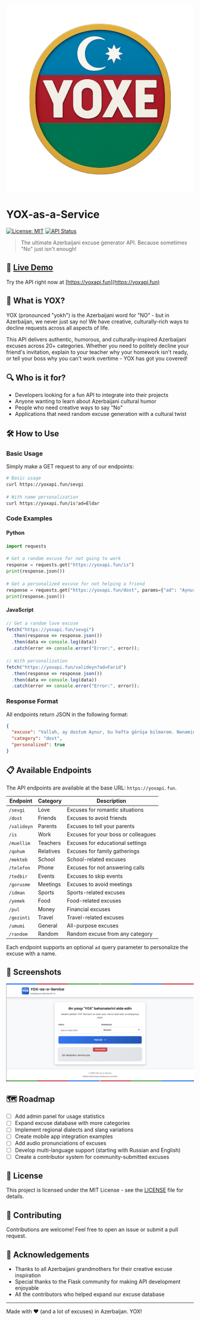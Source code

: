 ![YOX Logo](./frontend/static/img/logo.png)

# YOX-as-a-Service

[![License: MIT](https://img.shields.io/badge/License-MIT-yellow.svg)](https://opensource.org/licenses/MIT)
[![API Status](https://img.shields.io/badge/API-Online-green)](https://yoxapi.fun/random)

> The ultimate Azerbaijani excuse generator API. Because sometimes "No" just isn't enough!

## 🚀 [Live Demo](https://yoxapi.fun)

Try the API right now at [https://yoxapi.fun](https://yoxapi.fun)

## 📖 What is YOX?

YOX (pronounced "yokh") is the Azerbaijani word for "NO" - but in Azerbaijan, we never just say no! We have creative, culturally-rich ways to decline requests across all aspects of life.

This API delivers authentic, humorous, and culturally-inspired Azerbaijani excuses across 20+ categories. Whether you need to politely decline your friend's invitation, explain to your teacher why your homework isn't ready, or tell your boss why you can't work overtime - YOX has got you covered!

## 🔍 Who is it for?

- Developers looking for a fun API to integrate into their projects
- Anyone wanting to learn about Azerbaijani cultural humor
- People who need creative ways to say "No"
- Applications that need random excuse generation with a cultural twist

## 🛠️ How to Use

### Basic Usage

Simply make a GET request to any of our endpoints:

```bash
# Basic usage
curl https://yoxapi.fun/sevgi

# With name personalization
curl https://yoxapi.fun/is?ad=Eldar
```

### Code Examples

#### Python

```python
import requests

# Get a random excuse for not going to work
response = requests.get("https://yoxapi.fun/is")
print(response.json())

# Get a personalized excuse for not helping a friend
response = requests.get("https://yoxapi.fun/dost", params={"ad": "Aynur"})
print(response.json())
```

#### JavaScript

```javascript
// Get a random love excuse
fetch("https://yoxapi.fun/sevgi")
  .then(response => response.json())
  .then(data => console.log(data))
  .catch(error => console.error("Error:", error));

// With personalization
fetch("https://yoxapi.fun/valideyn?ad=Farid")
  .then(response => response.json())
  .then(data => console.log(data))
  .catch(error => console.error("Error:", error));
```

### Response Format

All endpoints return JSON in the following format:

```json
{
  "excuse": "Vallah, ay dostum Aynur, bu həftə görüşə bilmərəm. Nənəmin pişiyi xəstələnib, ona baxmalıyam.",
  "category": "dost",
  "personalized": true
}
```

## 📋 Available Endpoints

The API endpoints are available at the base URL: `https://yoxapi.fun`.

| Endpoint | Category | Description |
|----------|----------|-------------|
| `/sevgi` | Love | Excuses for romantic situations |
| `/dost` | Friends | Excuses to avoid friends |
| `/valideyn` | Parents | Excuses to tell your parents |
| `/is` | Work | Excuses for your boss or colleagues |
| `/muellim` | Teachers | Excuses for educational settings |
| `/qohum` | Relatives | Excuses for family gatherings |
| `/mekteb` | School | School-related excuses |
| `/telefon` | Phone | Excuses for not answering calls |
| `/tedbir` | Events | Excuses to skip events |
| `/gorusme` | Meetings | Excuses to avoid meetings |
| `/idman` | Sports | Sports-related excuses |
| `/yemek` | Food | Food-related excuses |
| `/pul` | Money | Financial excuses |
| `/gezinti` | Travel | Travel-related excuses |
| `/umumi` | General | All-purpose excuses |
| `/random` | Random | Random excuse from any category |

Each endpoint supports an optional `ad` query parameter to personalize the excuse with a name.

## 📸 Screenshots

![Web Interface](./frontend/static/img/intro.png)

## 🗺️ Roadmap

- [ ] Add admin panel for usage statistics
- [ ] Expand excuse database with more categories
- [ ] Implement regional dialects and slang variations
- [ ] Create mobile app integration examples
- [ ] Add audio pronunciations of excuses
- [ ] Develop multi-language support (starting with Russian and English)
- [ ] Create a contributor system for community-submitted excuses

## 📜 License

This project is licensed under the MIT License - see the [LICENSE](LICENSE) file for details.

## 🤝 Contributing

Contributions are welcome! Feel free to open an issue or submit a pull request.

## 👏 Acknowledgements

- Thanks to all Azerbaijani grandmothers for their creative excuse inspiration
- Special thanks to the Flask community for making API development enjoyable
- All the contributors who helped expand our excuse database

---

Made with ❤️ (and a lot of excuses) in Azerbaijan. YOX!